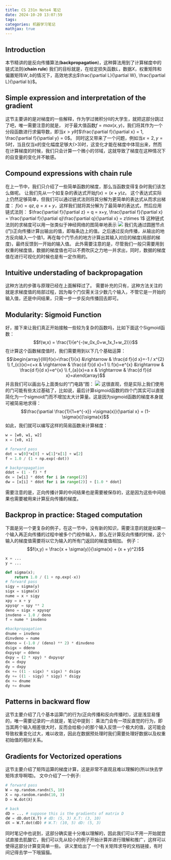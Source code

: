 ```yaml
---
title: CS 231n Note4 笔记
date: 2024-10-20 13:07:59
tags:
categories: 机器学习笔记
mathjax: true
---
```

## Introduction
本节精讲的是反向传播算法(**backpropagation**)，这种算法用到了计算梯度中的链式法则(**chain rule**)
我们的目标就是，在给定损失函数$L$，数据$X$，权重矩阵和偏置矩阵$W,b$的情况下，高效地求出$\frac{\partial L}{\partial W}, \frac{\partial L}{\partial b}$。

## Simple expression and interpretation of the gradient
这节主要讲的是对梯度的一些解释，作为学过微积分II的大学生，就把这部分跳过了吧，唯一需要注意的就是，
对于最大值函数$f = max(x, y)$，我们将其作为一个分段函数进行求偏导数，即当$x>y$时$\frac{\partial f}{\partial x} = 1, \frac{\partial f}{\partial y} = 0$。
同时这又带来了一个问题，例如当$x=2,y=5$时，当且仅当x的变化幅度足够大(>3)时，这变化才能在梯度中体现出来，然而在计算梯度的时候，我们只会计算一个微小的邻域，这就导致了梯度在这种情况下的自变量的变化并不敏感。

## Compound expressions with chain rule
在上一节中，我们只介绍了一些简单函数的梯度，那么当函数变得复杂时我们该怎么做呢。
让我们先从一个如复杂的表达式开始$f(x) = (x + y)z$。
这个表达式实际上仍然足够简单，但我们可以通过链式法则将其分解为更简单的表达式从而求出梯度：
$f(x) = qz, q = x + y$，这样我们就将其分解为了最简单的表达式，然后应用链式法则：
$\frac{\partial f}{\partial z} = q = x+y, \frac{\partial f}{\partial x} = \frac{\partial f}{\partial q}\frac{\partial q}{\partial x} = z\times 1$
这种链式法则的求梯度可以用一张类似于神经网络的图简单地表示
![](/assets/CS-231n-3/1.png)
我们先通过圆圈节点(门)正向传播计算出输出的值，即每条边上的值。之后通过反向传播，从输出的地方反向输入一个值1，再在每个门节点的地方计算出其输入对应的梯度(局部的梯度)，最终反馈到一开始的输入值。
此外需要注意的是，尽管我们一般只需要用到权重的梯度值，数据的梯度值也可以不费吹灰之力地一并求出，同时，数据的梯度值在进行可视化的时候也是有一定作用的。

## Intuitive understading of backpropagation
这种方法的步骤与原理已经在上面解释过了。
需要补充的只有，这种方法关注的就是求梯度值的局部过程，因为每个门仅需关注少数几个输入，不管它是一开始的输入值，还是中间结果，只需一步一步反向传播回去即可。

## Modularity: Sigmoid Function
好，接下来让我们真正开始接触一些较为复杂的函数吗，比如下面这个Sigmoid函数：
$$f(w,x) = \frac{1}{e^{-(w_0x_0+w_1x_1+w_2)}}$$
在计算这个函数梯度值时，我们需要用到以下几个基础运算：
$$\begin{array}{llll}f(x)=\frac{1}{x}  &\rightarrow & \frac{d f}{d x}=-1 / x^{2} \\ f_{c}(x)=c+x  & \rightarrow & \frac{d f}{d x}=1 \\ f(x)=e^{x}  &\rightarrow & \frac{d f}{d x}=e^{x} \\ f_{a}(x)=a x  & \rightarrow & \frac{d f}{d x}=a\end{array}$$
并且我们可以画出与上面类似的“门电路”图：
![](/assets/CS-231n-3/2.png)
这很直观，但是实际上我们使用的门可能有些太过基础了，比如说，最后计算sigmoid函数的四个门其实可以直接简化为一个sigmoid门而不增加太大计算量。这是因为sigmoid函数的梯度本身就可被简易地求得：
$$\frac{\partial \frac{1}{1+e^{-x}} =\sigma(x)}{\partial x} = (1-\sigma(x))\sigma(x)$$
如此，我们就可以编写这样的简易函数来计算梯度：

```python
w = [w0, w1, w2]
x = [x0, x1]

# forward pass
dot = w[0]*x[0] + w[1]*x[1] + w[2]
f = 1.0 / (1 + np.exp(-dot))

# backpropagation
ddot = (1 - f) * f
dx = [w[i] * ddot for i in range(2)]
dw = [x[i] * ddot for i in range(2)] + [1.0 * ddot]
```
需要注意的是，正向传播计算的中间结果也是需要被保存的，这是因为这些中间结果也需要被用来计算反向传播的梯度。

## Backprop in practice: Staged computation
下面是另一个更复杂的例子，在这一节中，没有新的知识，需要注意的就是如果一个输入再正向传播的过程中被多个门视作输入，那么在计算反向传播的时候，这个输入的梯度值需要将以它为输入的所有门返回的梯度值相加。
例子：
$$f(x,y) = \frac{x + \sigma(y)}{\sigma(x) + (x + y)^2}$$
```python
x = ...
y = ...

def sigma(x);
    return 1.0 / (1 + np.exp(-x))
# forward pass
sigy = sigma(y)
sigx = sigma(x)
nume = x + sigy
xpy = x + y
xpysqr = spy ** 2
deno = sigx + xpysqr
invdeno = 1.0 / deno
f = nume * invdeno

#backpropagation
dnume = invdeno
dinvdeno = nume
ddeno = (-1.0 / (deno) ** 2) * dinvdeno
dsigx = ddeno
dxpysqr = ddeno
dxpy = (2 * xpy) * dxpysqr
dx = dxpy
dy = dxpy
dx += ((1 - sigx) * sigx) * dsigx
dy += ((1 - sigy) * sigy) * dsigy
dx += dnume
dy += dnume
```

## Patterns in backward flow
这节主要介绍了几个基本运算门的行为(正向传播和反向传播时)，这是浅显易懂的，唯一需要记录的一点就是，笔记中提到：
乘法门会有一项反直觉的行为，即当其两个输入相差很大时，反而会给极小的那个输入反馈一个极大的值，这可能会导致权重变化过大，难以收敛，因此在数据预处理时我们需要处理好数据以及权重初始值的相对关系。

## Gradients for Vectorized operations
这节主要介绍了矩阵运算的梯度计算，这是非常不直观且难以理解的(所以快去学矩阵求导啊喂)。
文中介绍了一个例子:
```python
# forward pass
W = np.random.randn(5, 10)
X = np.random.randn(10, 3)
D = W.dot(X)

# back
dD = ... # suppose this is the gradients of matrix D
dW = dD.dot(X.T) # dD: (5, 3) X.T: (3, 10)
dX = W.T.dot(dD) # W.T: (10, 5) dD: (5, 3)
```
同时笔记中也说到，这部分确实是十分难以理解的，因此我们可以不用一开始就尝试直接去肌酸它，我们可以先从较小的例子开始计算并进行理解和推广，这样可以使得这部分计算变简单一些。
讲义里给出了一个有关矩阵求导的文档链接，有时间记得去学一下哦猫猫。
